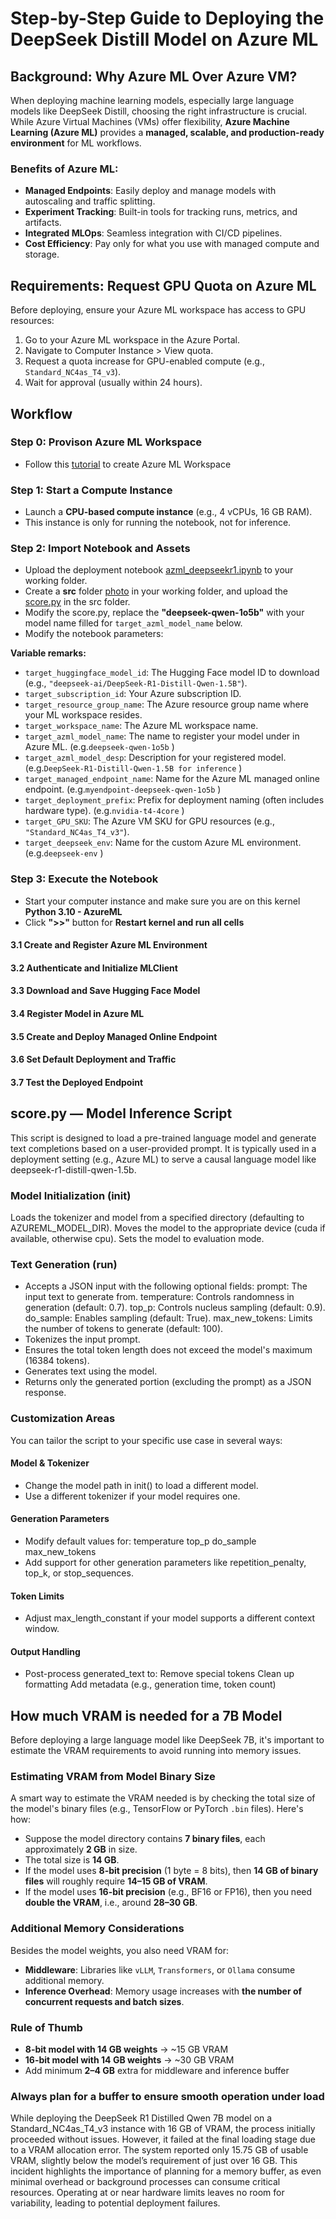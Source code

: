 # Step-by-Step Guide to Deploying the DeepSeek Distill Model on Azure ML

## Background: Why Azure ML Over Azure VM?

When deploying machine learning models, especially large language models like DeepSeek Distill, choosing the right infrastructure is crucial. While Azure Virtual Machines (VMs) offer flexibility, **Azure Machine Learning (Azure ML)** provides a **managed, scalable, and production-ready environment** for ML workflows.

### Benefits of Azure ML:
- **Managed Endpoints**: Easily deploy and manage models with autoscaling and traffic splitting.
- **Experiment Tracking**: Built-in tools for tracking runs, metrics, and artifacts.
- **Integrated MLOps**: Seamless integration with CI/CD pipelines.
- **Cost Efficiency**: Pay only for what you use with managed compute and storage.

## Requirements: Request GPU Quota on Azure ML
Before deploying, ensure your Azure ML workspace has access to GPU resources:

1. Go to your Azure ML workspace in the Azure Portal.
2. Navigate to Computer Instance > View quota.
3. Request a quota increase for GPU-enabled compute (e.g., `Standard_NC4as_T4_v3`).
4. Wait for approval (usually within 24 hours).

## Workflow
### Step 0: Provison Azure ML Workspace
- Follow this [tutorial](https://learn.microsoft.com/en-us/azure/machine-learning/quickstart-create-resources?view=azureml-api-2) to create Azure ML Workspace 

### Step 1: Start a Compute Instance
- Launch a **CPU-based compute instance** (e.g., 4 vCPUs, 16 GB RAM).
- This instance is only for running the notebook, not for inference.

### Step 2: Import Notebook and Assets

- Upload the deployment notebook [azml_deepseekr1.ipynb](azml_deepseekr1.ipynb) to your working folder.
- Create a **src** folder [photo](srcfolder.png) in your working folder, and upload the [score.py](score.py) in the src folder.
- Modify the score.py, replace the **"deepseek-qwen-1o5b"**  with your model name filled for `target_azml_model_name` below.
- Modify the notebook parameters:

**Variable remarks:**
- `target_huggingface_model_id`: The Hugging Face model ID to download (e.g., `"deepseek-ai/DeepSeek-R1-Distill-Qwen-1.5B"`).
- `target_subscription_id`: Your Azure subscription ID.
- `target_resource_group_name`: The Azure resource group name where your ML workspace resides.
- `target_workspace_name`: The Azure ML workspace name.
- `target_azml_model_name`: The name to register your model under in Azure ML. (e.g.`deepseek-qwen-1o5b` )
- `target_azml_model_desp`: Description for your registered model. (e.g.`DeepSeek-R1-Distill-Qwen-1.5B for inference` )
- `target_managed_endpoint_name`: Name for the Azure ML managed online endpoint. (e.g.`myendpoint-deepseek-qwen-1o5b` )
- `target_deployment_prefix`: Prefix for deployment naming (often includes hardware type). (e.g.`nvidia-t4-4core` )
- `target_GPU_SKU`: The Azure VM SKU for GPU resources (e.g., `"Standard_NC4as_T4_v3"`). 
- `target_deepseek_env`: Name for the custom Azure ML environment. (e.g.`deepseek-env` )


### Step 3: Execute the Notebook

- Start your computer instance and make sure you are on this kernel **Python 3.10 - AzureML**
- Click **">>"** button for **Restart kernel and run all cells**

#### 3.1 Create and Register Azure ML Environment
#### 3.2 Authenticate and Initialize MLClient
#### 3.3 Download and Save Hugging Face Model
#### 3.4 Register Model in Azure ML
#### 3.5 Create and Deploy Managed Online Endpoint
#### 3.6 Set Default Deployment and Traffic
#### 3.7 Test the Deployed Endpoint

## score.py — Model Inference Script
This script is designed to load a pre-trained language model and generate text completions based on a user-provided prompt. It is typically used in a deployment setting (e.g., Azure ML) to serve a causal language model like deepseek-r1-distill-qwen-1.5b.

### Model Initialization (init)
Loads the tokenizer and model from a specified directory (defaulting to AZUREML_MODEL_DIR).
Moves the model to the appropriate device (cuda if available, otherwise cpu).
Sets the model to evaluation mode.

### Text Generation (run)
- Accepts a JSON input with the following optional fields:
    prompt: The input text to generate from.
    temperature: Controls randomness in generation (default: 0.7).
    top_p: Controls nucleus sampling (default: 0.9).
    do_sample: Enables sampling (default: True).
    max_new_tokens: Limits the number of tokens to generate (default: 100).
- Tokenizes the input prompt.
- Ensures the total token length does not exceed the model's maximum (16384 tokens).
- Generates text using the model.
- Returns only the generated portion (excluding the prompt) as a JSON response.

### Customization Areas
You can tailor the script to your specific use case in several ways:

#### Model & Tokenizer
- Change the model path in init() to load a different model.
- Use a different tokenizer if your model requires one.

#### Generation Parameters
- Modify default values for:
    temperature
    top_p
    do_sample
    max_new_tokens
- Add support for other generation parameters like repetition_penalty, top_k, or stop_sequences.

#### Token Limits
- Adjust max_length_constant if your model supports a different context window.

#### Output Handling
- Post-process generated_text to:
    Remove special tokens
    Clean up formatting
    Add metadata (e.g., generation time, token count)

## How much VRAM is needed for a 7B Model

Before deploying a large language model like DeepSeek 7B, it's important to estimate the VRAM requirements to avoid running into memory issues.

### Estimating VRAM from Model Binary Size

A smart way to estimate the VRAM needed is by checking the total size of the model's binary files (e.g., TensorFlow or PyTorch `.bin` files). Here's how:

- Suppose the model directory contains **7 binary files**, each approximately **2 GB** in size.
- The total size is **14 GB**.
- If the model uses **8-bit precision** (1 byte = 8 bits), then **14 GB of binary files** will roughly require **14–15 GB of VRAM**.
- If the model uses **16-bit precision** (e.g., BF16 or FP16), then you need **double the VRAM**, i.e., around **28–30 GB**.

### Additional Memory Considerations

Besides the model weights, you also need VRAM for:

- **Middleware**: Libraries like `vLLM`, `Transformers`, or `Ollama` consume additional memory.
- **Inference Overhead**: Memory usage increases with **the number of concurrent requests and batch sizes**.

### Rule of Thumb

- **8-bit model with 14 GB weights** → ~15 GB VRAM
- **16-bit model with 14 GB weights** → ~30 GB VRAM
- Add minimum **2–4 GB** extra for middleware and inference buffer

### Always plan for a buffer to ensure smooth operation under load

While deploying the DeepSeek R1 Distilled Qwen 7B model on a Standard_NC4as_T4_v3 instance with 16 GB of VRAM, the process initially proceeded without issues. However, it failed at the final loading stage due to a VRAM allocation error. The system reported only 15.75 GB of usable VRAM, slightly below the model’s requirement of just over 16 GB. This incident highlights the importance of planning for a memory buffer, as even minimal overhead or background processes can consume critical resources. Operating at or near hardware limits leaves no room for variability, leading to potential deployment failures.
